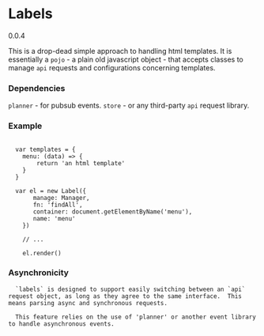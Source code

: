 # Labels

0.0.4

This is a drop-dead simple approach to handling html templates.  It is essentially a `pojo` - a plain old javascript object - that accepts classes to manage `api` requests and configurations concerning templates. 

### Dependencies

`planner` - for pubsub events.
`store` - or any third-party `api` request library.


### Example

```

  var templates = {
  	menu: (data) => {
  		return 'an html template'
  	}
  }

  var el = new Label({
  	   manage: Manager,
  	   fn: 'findAll',
  	   container: document.getElementByName('menu'),
  	   name: 'menu'
  	})

    // ...

  	el.render()

```

### Asynchronicity

```
  `labels` is designed to support easily switching between an `api` request object, as long as they agree to the same interface.  This means parsing async and synchronous requests.

  This feature relies on the use of 'planner' or another event library to handle asynchronous events. 

```